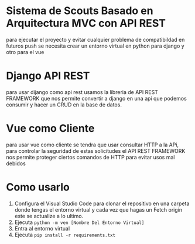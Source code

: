 # Sistema de Scouts Basado en Arquitectura MVC con API REST

para ejecutar el proyecto y evitar cualquier problema de compatibildad en futuros push se necesita crear un entorno virtual en python para django y otro para el vue

# Django API REST

para usar dijango como api rest usamos la libreria de API REST FRAMEWORK que nos permite convertir a django en una api que podemos consumir y hacer un CRUD en la base de datos.

# Vue como Cliente

para usar vue como cliente se tendra que usar consultar HTTP a la APi, para controlar la seguridad de estas solicitudes el API REST FRAMEWORK nos permite proteger ciertos comandos de HTTP para evitar usos mal debidos

# Como usarlo

1. Configura el Visual Studio Code para clonar el repositivo en una carpeta donde tengas el entorno virtual y cada vez que hagas un Fetch origin este se actualize a lo ultimo.
2. Ejecuta `python -m ven [Nombre Del Entorno Virtual]`
3. Entra al entorno virtual
4. Ejecuta `pip install -r requirements.txt`
